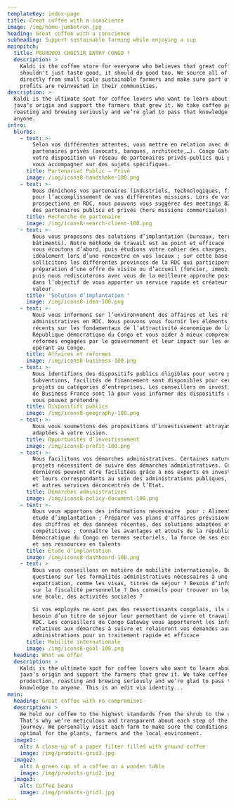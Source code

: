 ```yaml
---
templateKey: index-page
title: Great coffee with a conscience
image: /img/home-jumbotron.jpg
heading: Great coffee with a conscience
subheading: Support sustainable farming while enjoying a cup
mainpitch:
  title: POURQUOI CHOISIR ENTRY CONGO ?
  description: >
    Kaldi is the coffee store for everyone who believes that great coffee
    shouldn't just taste good, it should do good too. We source all of our beans
    directly from small scale sustainable farmers and make sure part of the
    profits are reinvested in their communities.
description: >-
  Kaldi is the ultimate spot for coffee lovers who want to learn about their
  java’s origin and support the farmers that grew it. We take coffee production,
  roasting and brewing seriously and we’re glad to pass that knowledge to
  anyone.
intro:
  blurbs:
    - text: >-
        Selon vos différentes attentes, vous mettre en relation avec des
        partenaires privés (avocats, banques, architecte,…). Congo Gateway met à
        votre disposition un réseau de partenaires privés-publics qui peuvent
        vous accompagner sur des sujets spécifiques.
      title: Partenariat Public – Privé
      image: /img/icons8-handshake-100.png
    - text: >-
        Nous dénichons vos partenaires (industriels, technologiques, financiers)
        pour l’accomplissement de vos différentes missions. Lors de vos
        prospections en RDC, nous pouvons vous suggérez des meetings B2B avec
        des partenaires publics et privés (hors missions commerciales).
      title: Recherche de partenaire
      image: /img/icons8-search-client-100.png
    - text: >-
        Nous vous proposons des solutions d’implantation (bureaux, terrains,
        bâtiments). Notre méthode de travail est au point et efficace : nous
        vous écoutons d’abord, puis étudions votre cahier des charges,
        idéalement lors d’une rencontre en vos locaux ; sur cette base nous
        sollicitons les différentes provinces de la RDC qui participeront à la
        préparation d’une offre de visite ou d’accueil (foncier, immobilier) ;
        puis nous rediscuterons avec vous de la meilleure approche possible –
        dans l’objectif de vous apporter un service rapide et créateur de
        valeur.
      title: 'Solution d’implantation '
      image: /img/icons8-idea-100.png
    - text: >-
        Nous vous informons sur l’environnement des affaires et les réformes
        administratives en RDC. Nous pouvons vous fournir les éléments les plus
        récents sur les fondamentaux de l’attractivité économique de la
        République démocratique du Congo et vous aider à mieux comprendre les
        réformes engagées par le gouvernement et leur impact sur les entreprises
        opérant au Congo.
      title: Affaires et réformes
      image: /img/icons8-business-100.png
    - text: >-
        Nous identifions des dispositifs publics éligibles pour votre projet.
        Subventions, facilités de financement sont disponibles pour certains
        projets ou catégories d’entreprises. Les conseillers en investissement
        de Business France sont là pour vous informer des dispositifs auxquels
        vous pouvez prétendre
      title: Dispositifs publics
      image: /img/icons8-geography-100.png
    - text: >-
        Nous vous soumettons des propositions d’investissement attrayant et
        adaptées à votre vision. 
      title: Opportunités d’investissement
      image: /img/icons8-profit-100.png
    - text: >-
        Nous facilitons vos démarches administratives. Certaines natures de
        projets nécessitent de suivre des démarches administratives. Ces
        dernières peuvent être facilitées grâce à nos experts en investissements
        et leurs correspondants au sein des administrations publiques, provinces
        et autres services déconcentrés de l’Etat.
      title: Démarches administratives
      image: /img/icons8-policy-document-100.png
    - text: >-
        Nous vous apportons des informations nécessaire  pour : Alimenter votre
        étude d’implantation ; Préparer vos plans d'affaires prévisionnels avec
        des chiffres et des données récentes, des solutions adaptées et
        compétitives ; Connaître les avantages et atouts de la république
        Démocratique du Congo en termes sectoriels, la force de ses écosystèmes
        et ses ressources en talents
      title: Etude d’implantation
      image: /img/icons8-dashboard-100.png
    - text: >
        Nous vous conseillons en matière de mobilité internationale. Des
        questions sur les formalités administratives nécessaires à une
        expatriation, comme les visas, titres de séjour ? Besoin d’information
        sur la fiscalité personnelle ? Des conseils pour trouver un logement,
        une école, des activités sociales ?

        Si vos employés ne sont pas des ressortissants congolais, ils auront
        besoin d’un titre de séjour leur permettant de vivre et travailler en
        RDC. Les conseillers de Congo Gateway vous apporteront les informations
        relatives aux démarches à suivre et relaieront vos demandes aux
        administrations pour un traitement rapide et efficace
      title: Mobilité internationale
      image: /img/icons8-goal-100.png
  heading: What we offer
  description: >
    Kaldi is the ultimate spot for coffee lovers who want to learn about their
    java’s origin and support the farmers that grew it. We take coffee
    production, roasting and brewing seriously and we’re glad to pass that
    knowledge to anyone. This is an edit via identity...
main:
  heading: Great coffee with no compromises
  description: >
    We hold our coffee to the highest standards from the shrub to the cup.
    That’s why we’re meticulous and transparent about each step of the coffee’s
    journey. We personally visit each farm to make sure the conditions are
    optimal for the plants, farmers and the local environment.
  image1:
    alt: A close-up of a paper filter filled with ground coffee
    image: /img/products-grid3.jpg
  image2:
    alt: A green cup of a coffee on a wooden table
    image: /img/products-grid2.jpg
  image3:
    alt: Coffee beans
    image: /img/products-grid1.jpg
---
```


